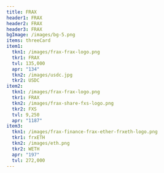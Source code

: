 ```yaml
---
title: FRAX
header1: FRAX
header2: FRAX
header3: FRAX
bgImage: /images/bg-5.png
items: threeCard
item1:
  tkn1: /images/frax-frax-logo.png
  tkr1: FRAX
  tvl: 135,000
  apr: "134"
  tkn2: /images/usdc.jpg
  tkr2: USDC
item2:
  tkn1: /images/frax-frax-logo.png
  tkr1: FRAX
  tkn2: /images/frax-share-fxs-logo.png
  tkr2: FXS
  tvl: 9,250
  apr: "1187"
item3:
  tkn1: /images/frax-finance-frax-ether-frxeth-logo.png
  tkr1: frxETH
  tkn2: /images/eth.png
  tkr2: WETH
  apr: "197"
  tvl: 272,000
---
```

